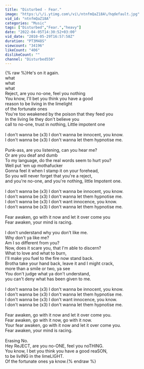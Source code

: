 ```yaml
---
title: "Disturbed - Fear."
image: "https:\/\/i.ytimg.com\/vi\/ntnfmQaZ18A\/hqdefault.jpg"
vid_id: "ntnfmQaZ18A"
categories: "Music"
tags: ["Disturbed","Fear.","heavy"]
date: "2022-04-05T14:30:52+03:00"
vid_date: "2010-05-29T16:57:58Z"
duration: "PT3M48S"
viewcount: "34196"
likeCount: "406"
dislikeCount: ""
channel: "Disturbed550"
---
```

{% raw %}He's on it again.<br />what<br />what<br />what<br />Reject, are you no-one, feel you nothing<br />You know, I'll bet you think you have a good<br />reason to be living in the limelight<br />of the fortunate ones<br />You're too weakened by the poison that they feed you<br />In the living lie they don't believe you<br />call to no-one, trust in nothing, Little impotent one<br /><br />I don't wanna be (x3) I don't wanna be innocent, you know.<br />I don't wanna be (x3) I don't wanna let them hypnotise me.<br /><br />Punk-ass, are you listening, can you hear me?<br />Or are you deaf and dumb<br />To my language, do the real words seem to hurt you?<br />Well put 'em up mothafucker<br />Gonna feel it when I stamp it on your forehead,<br />So you will never forget that you're a reject,<br />and you're no-one, and you're nothing, little Impotent one.<br /><br />I don't wanna be (x3) I don't wanna be innocent, you know.<br />I don't wanna be (x3) I don't wanna let them hypnotise me.<br />I don't wanna be (x3) I don't want innocence, you know.<br />I don't wanna be (x3) I don't wanna let them hypnotise me.<br /><br />Fear awaken, go with it now and let it over come you<br />Fear awaken, your mind is racing.<br /><br />I don't understand why you don't like me.<br />Why don't ya like me?<br />Am I so different from you?<br />Now, does it scare you, that I'm able to discern?<br />What to love and what to burn,<br />I'll make you fuel to the fire now stand back.<br />Brotha take your hand back, leave it and I might crack,<br />more than a smile or two, ya see<br />You don't judge what ya don't understand,<br />you can't deny what has been given to me.<br /><br />I don't wanna be (x3) I don't wanna be innocent, you know.<br />I don't wanna be (x3) I don't wanna let them hypnotise me.<br />I don't wanna be (x3) I don't want innocence, you know.<br />I don't wanna be (x3) I don't wanna let them hypnotise me.<br /><br />Fear awaken, go with it now and let it over come you.<br />Fear awaken, go with it now, go with it now.<br />Your fear awaken, go with it now and let it over come you.<br />Fear awaken, your mind is racing.<br /><br />Erasing No.<br />Hey ReJECT, are you no-ONE, feel you noTHING.<br />You know, I bet you think you have a good reaSON,<br />to be livING in the limeLIGHT.<br />Of the fortunate ones ya know.{% endraw %}
